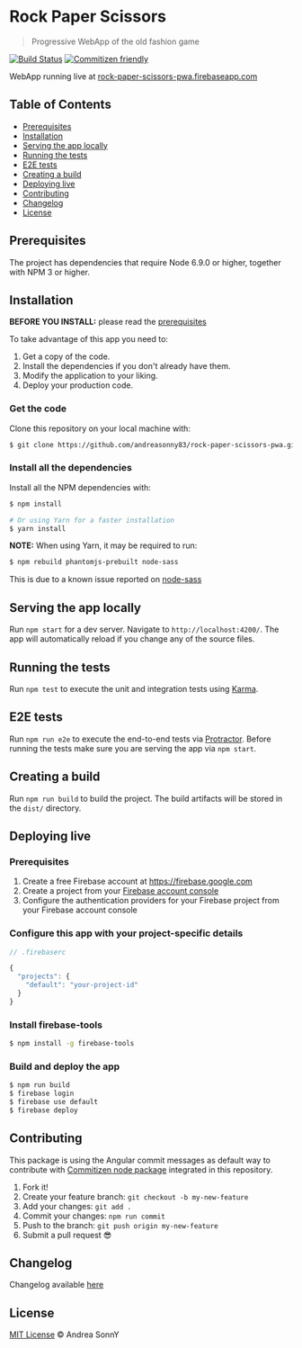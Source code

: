 # Rock Paper Scissors

> Progressive WebApp of the old fashion game

[![Build Status](https://travis-ci.org/andreasonny83/rock-paper-scissors-pwa.svg?branch=master)](https://travis-ci.org/andreasonny83/rock-paper-scissors-pwa)
[![Commitizen friendly](https://img.shields.io/badge/commitizen-friendly-brightgreen.svg)](http://commitizen.github.io/cz-cli/)

WebApp running live at [rock-paper-scissors-pwa.firebaseapp.com](https://rock-paper-scissors-pwa.firebaseapp.com/)

## Table of Contents

*   [Prerequisites](#prerequisites)
*   [Installation](#installation)
*   [Serving the app locally](#serving-the-app-locally)
*   [Running the tests](#running-the-tests)
*   [E2E tests](#e2e-tests)
*   [Creating a build](#creating-a-build)
*   [Deploying live](#deploying-live)
*   [Contributing](#contributing)
*   [Changelog](#changelog)
*   [License](#license)

## Prerequisites

The project has dependencies that require Node 6.9.0 or higher, together
with NPM 3 or higher.

## Installation

**BEFORE YOU INSTALL:** please read the [prerequisites](#prerequisites)

To take advantage of this app you need to:

1.  Get a copy of the code.
1.  Install the dependencies if you don't already have them.
1.  Modify the application to your liking.
1.  Deploy your production code.

### Get the code

Clone this repository on your local machine with:

```sh
$ git clone https://github.com/andreasonny83/rock-paper-scissors-pwa.git
```

### Install all the dependencies

Install all the NPM dependencies with:

```bash
$ npm install

# Or using Yarn for a faster installation
$ yarn install
```

**NOTE:** When using Yarn, it may be required to run:

```sh
$ npm rebuild phantomjs-prebuilt node-sass
```

This is due to a known issue reported on [node-sass](https://github.com/sass/node-sass/issues/1804)

## Serving the app locally

Run `npm start` for a dev server.
Navigate to `http://localhost:4200/`.
The app will automatically reload if you change any of the source files.

## Running the tests

Run `npm test` to execute the unit and integration tests using [Karma](https://karma-runner.github.io).

## E2E tests

Run `npm run e2e` to execute the end-to-end tests via [Protractor](http://www.protractortest.org/).
Before running the tests make sure you are serving the app via `npm start`.

## Creating a build

Run `npm run build` to build the project.
The build artifacts will be stored in the `dist/` directory.

## Deploying live

### Prerequisites

1. Create a free Firebase account at https://firebase.google.com
1. Create a project from your [Firebase account console](https://console.firebase.google.com)
1. Configure the authentication providers for your Firebase project from your Firebase account console

### Configure this app with your project-specific details

```javascript
// .firebaserc

{
  "projects": {
    "default": "your-project-id"
  }
}
```

### Install firebase-tools

```sh
$ npm install -g firebase-tools
```

### Build and deploy the app

```sh
$ npm run build
$ firebase login
$ firebase use default
$ firebase deploy
```

## Contributing

This package is using the Angular commit messages as default way to contribute
with [Commitizen node package](https://github.com/commitizen/cz-cli/blob/master/README.md)
integrated in this repository.

1.  Fork it!
1.  Create your feature branch: `git checkout -b my-new-feature`
1.  Add your changes: `git add .`
1.  Commit your changes: `npm run commit`
1.  Push to the branch: `git push origin my-new-feature`
1.  Submit a pull request :sunglasses:

## Changelog

Changelog available [here](https://github.com/andreasonny83/rock-paper-scissors-pwa/releases)

## License

[MIT License](https://github.com/andreasonny83/rock-paper-scissors-pwa/blob/master/LICENSE) © Andrea SonnY
